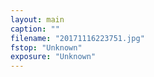 ```yaml
---
layout: main
caption: ""
filename: "20171116223751.jpg"
fstop: "Unknown"
exposure: "Unknown"
---
```

